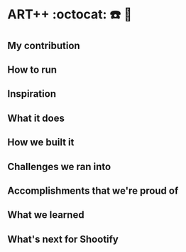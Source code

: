 # ART++ :octocat: :phone: :art:

## My contribution



## How to run



## Inspiration



## What it does


## How we built it


## Challenges we ran into


## Accomplishments that we're proud of


## What we learned


## What's next for Shootify

